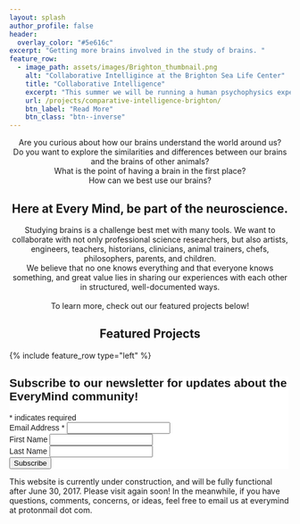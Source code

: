 ```yaml
---
layout: splash
author_profile: false
header:
  overlay_color: "#5e616c"
excerpt: "Getting more brains involved in the study of brains. "
feature_row:
  - image_path: assets/images/Brighton_thumbnail.png
    alt: "Collaborative Intelligince at the Brighton Sea Life Center"
    title: "Collaborative Intelligence"
    excerpt: "This summer we will be running a human psychophysics experiment as part of an exhibit at the Brighton Sea Life Center about comparative intelligence research."
    url: /projects/comparative-intelligence-brighton/
    btn_label: "Read More"
    btn_class: "btn--inverse"
---
```

<p style="text-align: center;">Are you curious about how our brains understand the world around us? <br/>Do you want to explore the similarities and differences between our brains and the brains of other animals? <br/>What is the point of having a brain in the first place? <br/>How can we best use our brains? </p>

<h2 style="text-align: center;"> Here at Every Mind, be part of the neuroscience. </h2>

<p style="text-align: center;">Studying brains is a challenge best met with many tools. We want to collaborate with not only professional science researchers, but also artists, engineers, teachers, historians, clinicians, animal trainers, chefs, philosophers, parents, and children. <br/>We believe that no one knows everything and that everyone knows something, and great value lies in sharing our experiences with each other in structured, well-documented ways.<br/><br/>To learn more, check out our featured projects below! </p>

<h2 style="text-align: center;"> Featured Projects </h2>

{% include feature_row type="left" %}

<!-- Begin MailChimp Signup Form -->
<link href="//cdn-images.mailchimp.com/embedcode/classic-10_7.css" rel="stylesheet" type="text/css">
<style type="text/css">
	#mc_embed_signup{background:#fff; clear:left; font:14px Helvetica,Arial,sans-serif;  width:500px;}
	/* Add your own MailChimp form style overrides in your site stylesheet or in this style block.
	   We recommend moving this block and the preceding CSS link to the HEAD of your HTML file. */
</style>
<div id="mc_embed_signup">
<form action="//online.us16.list-manage.com/subscribe/post?u=eb2472695fd6c8a6c2291c528&amp;id=322b339266" method="post" id="mc-embedded-subscribe-form" name="mc-embedded-subscribe-form" class="validate" target="_blank" novalidate>
    <div id="mc_embed_signup_scroll">
	<h2>Subscribe to our newsletter for updates about the EveryMind community!</h2>
<div class="indicates-required"><span class="asterisk">*</span> indicates required</div>
<div class="mc-field-group">
	<label for="mce-EMAIL">Email Address  <span class="asterisk">*</span>
</label>
	<input type="email" value="" name="EMAIL" class="required email" id="mce-EMAIL">
</div>
<div class="mc-field-group">
	<label for="mce-FNAME">First Name </label>
	<input type="text" value="" name="FNAME" class="" id="mce-FNAME">
</div>
<div class="mc-field-group">
	<label for="mce-LNAME">Last Name </label>
	<input type="text" value="" name="LNAME" class="" id="mce-LNAME">
</div>
	<div id="mce-responses" class="clear">
		<div class="response" id="mce-error-response" style="display:none"></div>
		<div class="response" id="mce-success-response" style="display:none"></div>
	</div>    <!-- real people should not fill this in and expect good things - do not remove this or risk form bot signups-->
    <div style="position: absolute; left: -5000px;" aria-hidden="true"><input type="text" name="b_eb2472695fd6c8a6c2291c528_322b339266" tabindex="-1" value=""></div>
    <div class="clear"><input type="submit" value="Subscribe" name="subscribe" id="mc-embedded-subscribe" class="button"></div>
    </div>
</form>
</div>
<script type='text/javascript' src='//s3.amazonaws.com/downloads.mailchimp.com/js/mc-validate.js'></script><script type='text/javascript'>(function($) {window.fnames = new Array(); window.ftypes = new Array();fnames[0]='EMAIL';ftypes[0]='email';fnames[1]='FNAME';ftypes[1]='text';fnames[2]='LNAME';ftypes[2]='text';}(jQuery));var $mcj = jQuery.noConflict(true);</script>
<!--End mc_embed_signup-->

This website is currently under construction, and will be fully functional after June 30, 2017. Please visit again soon! In the meanwhile, if you have questions, comments, concerns, or ideas, feel free to email us at everymind at protonmail dot com. 

